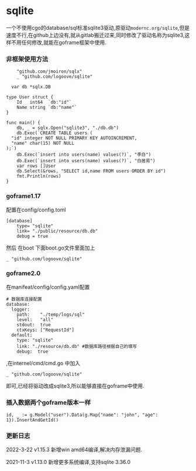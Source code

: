 # sqlite

一个不使用cgo的database/sql标准sqlite3驱动,原驱动`modernc.org/sqlite`,但是速度不行,在github上边没有,就从gitlab搬迁过来,同时修改了驱动名称为sqlite3,这样不用任何修改,就能在goframe框架中使用.

### 非框架使用方法
~~~
	"github.com/jmoiron/sqlx"
	_ "github.com/logoove/sqlite"
    
  var db *sqlx.DB

type User struct {
	Id   int64  `db:"id"`
	Name string `db:"name"`
}

func main() {
	db, _ = sqlx.Open("sqlite3", "./db.db")
	db.Exec(`CREATE TABLE users (
  "id" integer NOT NULL PRIMARY KEY AUTOINCREMENT,
  "name" char(15) NOT NULL
);`)
	db.Exec(`insert into users(name) values(?)`, "李白")
	db.Exec(`insert into users(name) values(?)`, "白居易")
	var rows []User
	db.Select(&rows, "SELECT id,name FROM users ORDER BY id")
	fmt.Println(rows)
}  
~~~

### goframe1.17

配置在config/config.toml
~~~
[database]
	type= "sqlite"
    link= "./public/resource/db.db"
    debug = true
~~~
然后
在boot 下面boot.go文件里面加上
~~~
_ "github.com/logoove/sqlite"
~~~
### goframe2.0
在manifeat/config/config.yaml配置
~~~
# 数据库连接配置
database:
  logger:
    path:    "./temp/logs/sql"
    level:   "all"
    stdout:  true
    ctxKeys: ["RequestId"]
  default:
    type: "sqlite"
    link: "./resource/db.db" #数据库路径根据自己的填写
    debug:  true
~~~
,在internel/cmd/cmd.go 中加入
~~~
_ "github.com/logoove/sqlite"
~~~
即可,已经将驱动改成sqlite3,所以能够直接在goframe中使用.

### 插入数据两个goframe版本一样
~~~
id, _ := g.Model("user").Data(g.Map{"name": "john", "age": 1}).InsertAndGetId()
~~~
### 更新日志

2022-3-22 v1.15.3 新增win amd64编译,解决内存泄漏问题.

2021-11-3 v1.13.0 新增更多系统编译,支持sqlite 3.36.0